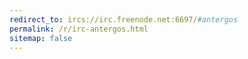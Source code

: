 ```yaml
---
redirect_to: ircs://irc.freenode.net:6697/#antergos
permalink: /r/irc-antergos.html
sitemap: false
---
```

